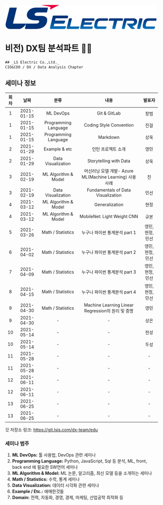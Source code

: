 
<img src="./assets/images/lselectric-logo.png" width="500">

# 비전) DX팀 분석파트 🏴‍☠️
```note
## _LS Electric Co.,Ltd._
CIO&CDO / DX / Data Analysis Chapter
```
## 세미나 정보

| 회차  |    날짜     |  분류                |        내용                                             |   발표자   |
|:-----:|:----------:|:--------------------:|:-------------------------------------------------------:|:--------:|
|   1   | 2021-01-15 | ML DevOps            | Git & GitLab                                            | 창범 |
|   1   | 2021-01-15 | Programming Language | Coding Style Convention                                 | 진걸  |
|   1   | 2021-01-15 | Programming Language | Markdown                                                | 상욱   |
|   2   | 2021-01-29 | Example & etc        | 인턴 프로젝트 소개                                        | 영민   |
|   2   | 2021-01-29 | Data Visualization   | Storytelling with Data                                  | 상욱   |
|   3   | 2021-02-19 | ML Algorithm & Model | 머신러닝 모델 개발- Azure ML(Machine Learning) 사용 사례  | 진   |
|   3   | 2021-02-19 | Data Visualization   | Fundamentals of Data Visualization                      | 민선   |
|   4   | 2021-03-12 | ML Algorithm & Model | Generalization                                          |    현정   |
|   4   | 2021-03-12 | ML Algorithm & Model | MobileNet: Light Weight CNN                              |    규본   |
|   5   | 2021-03-26 | Math / Statistics    | 누구나 파이썬 통계분석 part 1                           |    영민, 현정, 민선   |
|   6   | 2021-04-02 | Math / Statistics    | 누구나 파이썬 통계분석 part 2                           |    영민, 현정, 민선   |
|   7   | 2021-04-09 | Math / Statistics    | 누구나 파이썬 통계분석 part 3                           |    영민, 현정, 민선   |
|   8   | 2021-04-15 | Math / Statistics    | 누구나 파이썬 통계분석 part 4                           |    영민, 현정, 민선   |
|   9   | 2021-04-30 | Math / Statistics    | Machine Learning Linear Regression의 원리 및 증명        |    영민   |
|   9   | 2021-04-30 | -                    | -                                                       |    상은   |
|   10   | 2021-05-14 | -                    | -                                                       |    헌성   |
|   10   | 2021-05-14 | -                    | -        |    두성   |
|   11   | 2021-05-28 | - | -                |    -   |
|   11   | 2021-05-28 | - | -                |    -   |
|   12   | 2021-06-11 | - | -                |    -   |
|   12   | 2021-06-11 | - | -                |    -   |
|   13   | 2021-06-25 | - | -                |    -   |
|   13   | 2021-06-25 | - | -                |    -   |

깃 저장소 링크: https://git.lsis.com/dx-team/edu

### 세미나 범주
1.	__ML DevOps:__ 툴 사용법, DevOps 관련 세미나  
1.	__Programming Language:__ Python, JavaScript, Sql 등 분석, ML, front, back end 에 필요한 SW언어 세미나 
1.	__ML Algorithm & Model:__ ML 논문, 알고리즘, 최신 모델 등을 소개하는 세미나 
1.	__Math / Statistics:__ 수학, 통계 세미나 
1.	__Data Visualization:__ 데이터 시각화 관련 세미나 
1.	__Example / Etc.:__ 애매한것들 
1.	__Domain:__ 전력, 자동화, 경영, 경제, 마케팅, 산업공학 최적화 등 
